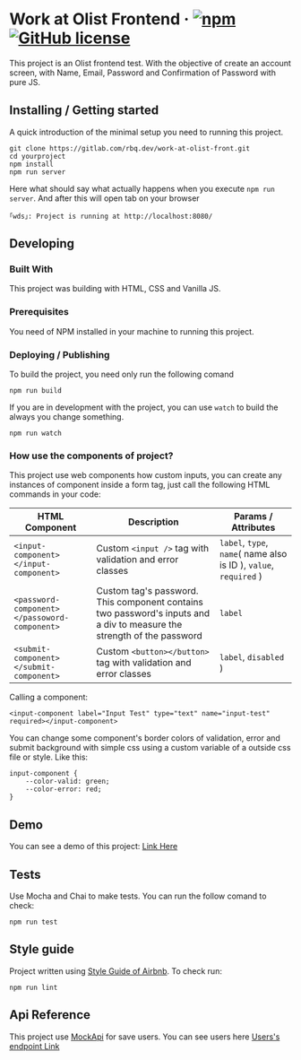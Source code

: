 # Work at Olist Frontend &middot; [![npm](https://img.shields.io/npm/v/npm.svg?style=flat-square)](https://www.npmjs.com/package/npm) [![GitHub license](https://img.shields.io/badge/license-MIT-blue.svg?style=flat-square)](https://github.com/your/your-project/blob/master/LICENSE)

This project is an Olist frontend test. With the objective of create an account screen, with Name, Email, Password and Confirmation of Password with pure JS.

## Installing / Getting started

A quick introduction of the minimal setup you need to running this project.

```shell
git clone https://gitlab.com/rbq.dev/work-at-olist-front.git
cd yourproject
npm install
npm run server
```

Here what should say what actually happens when you execute `npm run server`. And after this will open tab on your browser
```shell
｢wds｣: Project is running at http://localhost:8080/
```

## Developing

### Built With
This project was building with HTML, CSS and Vanilla JS.

### Prerequisites
You need of NPM installed in your machine to running this project.

### Deploying / Publishing
To build the project, you need only run the following comand

```shell
npm run build
```
If you are in development with the project, you can use `watch`  to build the  always you change something.

```shell
npm run watch
```

### How use the components of project?
This project use web components how custom inputs, you can create any instances of component inside a form tag, just call the following HTML commands in your code:

HTML Component | Description | Params / Attributes
------------ | ------------- | -------------
`<input-component></input-component>` | Custom `<input />` tag with validation and error classes | `label`, `type`, `name`( name also is ID ), `value`, `required` )
`<password-component></passoword-component>` | Custom tag's password. This component contains two password's inputs and a div to measure the strength of the password  | `label`
`<submit-component></submit-component>` | Custom `<button></button>` tag with validation and error classes | `label`, `disabled` )

Calling a component:
```
<input-component label="Input Test" type="text" name="input-test" required></input-component>
```

You can change some component's border colors of validation, error and submit background with simple css using a custom variable of a outside css file or style. Like this:
```
input-component {
    --color-valid: green;
    --color-error: red;
}
```

## Demo
You can see a demo of this project: [Link Here](https://glacial-gorge-64557.herokuapp.com/)

## Tests
Use Mocha and Chai to make tests. You can run the follow comand to check:

```shell
npm run test
```

## Style guide

Project written using [Style Guide of Airbnb](bhttps://github.com/airbnb/javascript). To check run:

```shel
npm run lint
```

## Api Reference

This project use [MockApi](https://www.mockapi.io/) for save users.  You can see users here [Users's endpoint Link](https://5b9701e429cbd70014a8fd28.mockapi.io/api/user)
